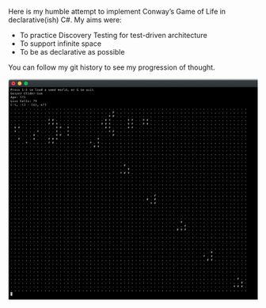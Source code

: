 Here is my humble attempt to implement Conway’s Game of Life in declarative(ish) C#.  My aims were:

* To practice Discovery Testing for test-driven architecture
* To support infinite space
* To be as declarative as possible

You can follow my git history to see my progression of thought.

![Screenshot of Gosper's Glider Gun](Doc/Gosper.png)
